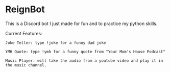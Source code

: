 # ReignBot
 
This is a Discord bot I just made for fun and to practice my python skills.

Current Features:

    Joke Teller: type !joke for a funny dad joke

    YMH Quote: type !ymh for a funny quote from "Your Mom's House Podcast"

    Music Player: will take the audio from a youtube video and play it in the music channel.